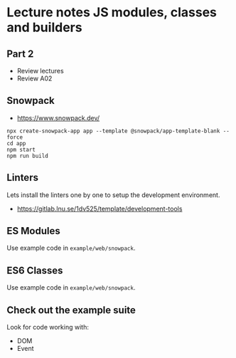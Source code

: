Lecture notes JS modules, classes and builders
========================


Part 2
------------------------

* Review lectures
* Review A02


Snowpack
------------------------

* https://www.snowpack.dev/

```
npx create-snowpack-app app --template @snowpack/app-template-blank --force
cd app
npm start
npm run build
```


Linters
------------------------

Lets install the linters one by one to setup the development environment.

* https://gitlab.lnu.se/1dv525/template/development-tools


ES Modules
------------------------

Use example code in `example/web/snowpack`.


ES6 Classes
------------------------

Use example code in `example/web/snowpack`.


Check out the example suite
------------------------

Look for code working with:

* DOM
* Event


<!--
? module design pattern and the prototype object model
------------------------
-->
